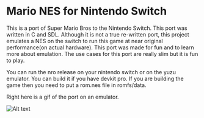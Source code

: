 # Mario NES for Nintendo Switch

This is a port of Super Mario Bros to the Nintendo Switch. This port was written in C and SDL. Although it is not a true re-written port, this project emulates a NES on the switch to run this game at near original performance(on actual hardware). This port was made for fun and to learn more about emulation. The use cases for this port are really slim but it is fun to play.

You can run the nro release on your nintendo switch or on the yuzu emulator. You can build it if you have devkit pro. If you are building the game then you need to put a rom.nes file in romfs/data. 

Right here is a gif of the port on an emulator.

![Alt text](Animation.gif?raw=true "Title")
